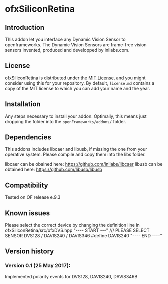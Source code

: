 ofxSiliconRetina
=====================================


Introduction
------------
This addon let you interface any Dynamic Vision Sensor to openframeworks.
The Dynamic Vision Sensors are frame-free vision sensors invented, produced and developped by inilabs.com.

License
-------
ofxSiliconRetina is distributed under the [MIT License](https://en.wikipedia.org/wiki/MIT_License), and you might consider using this for your repository. By default, `license.md` contains a copy of the MIT license to which you can add your name and the year.

Installation
------------
Any steps necessary to install your addon. Optimally, this means just dropping the folder into the `openFrameworks/addons/` folder.

Dependencies
------------
This addons includes libcaer and libusb, if missing the one from your operative system. Please compile and copy them into the libs folder.

libcaer can be obained here: https://github.com/inilabs/libcaer
libusb can be obtained here: https://github.com/libusb/libusb

Compatibility
------------
Tested on OF release e.9.3 

Known issues
------------

Please select the correct device by changing the definition line in ofxSiliconRetina/src/ofxDVS.hpp
"---- START ---"
/// PLEASE SELECT SENSOR  DVS128 / DAVIS240 / DAVIS346
#define DAVIS240
"---- END  ----"

Version history
------------

### Version 0.1 (25 May 2017):

Implemented polarity events for DVS128, DAVIS240, DAVIS346B 

